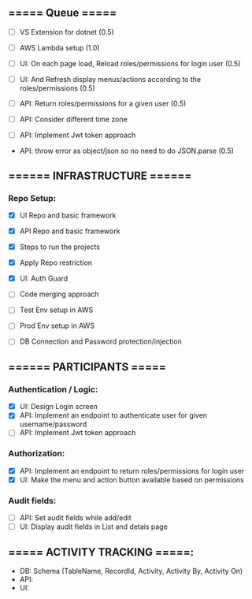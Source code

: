 ## ===== Queue =====

- [ ] VS Extension for dotnet (0.5)
- [ ] AWS Lambda setup (1.0)

- [ ] UI: On each page load, Reload roles/permissions for login user (0.5)
- [ ] UI: And Refresh display menus/actions according to the roles/permissions (0.5)
- [ ] API: Return roles/permissions for a given user (0.5)
- [ ] API: Consider different time zone
- [ ] API: Implement Jwt token approach

- API: throw error as object/json so no need to do JSON.parse (0.5)

## ====== INFRASTRUCTURE ======

### Repo Setup:

- [x] UI Repo and basic framework
- [x] API Repo and basic framework
- [x] Steps to run the projects
- [x] Apply Repo restriction
- [x] UI: Auth Guard

- [ ] Code merging approach
- [ ] Test Env setup in AWS
- [ ] Prod Env setup in AWS
- [ ] DB Connection and Password protection/injection

## ====== PARTICIPANTS =====

### Authentication / Logic:

- [x] UI: Design Login screen
- [x] API: Implement an endpoint to authenticate user for given username/password
- [ ] API: Implement Jwt token approach

### Authorization:

- [x] API: Implement an endpoint to return roles/permissions for login user
- [x] UI: Make the menu and action button available based on permissions

### Audit fields:

- [ ] API: Set audit fields while add/edit
- [ ] UI: Display audit fields in List and detais page

## ===== ACTIVITY TRACKING =====:

- DB: Schema (TableName, RecordId, Activity, Activity By, Activity On)
- API:
- UI:
